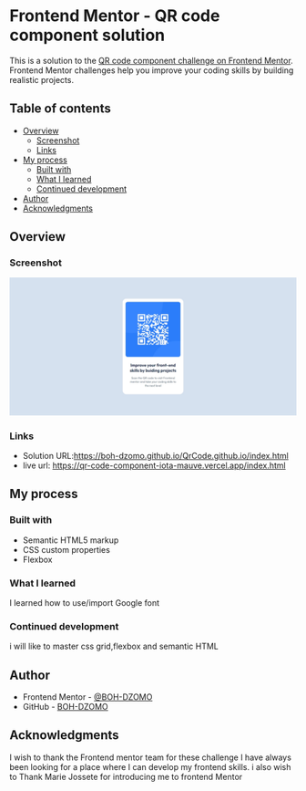 # Frontend Mentor - QR code component solution

This is a solution to the [QR code component challenge on Frontend Mentor](https://www.frontendmentor.io/challenges/qr-code-component-iux_sIO_H). Frontend Mentor challenges help you improve your coding skills by building realistic projects. 

## Table of contents

- [Overview](#overview)
  - [Screenshot](#screenshot)
  - [Links](#links)
- [My process](#my-process)
  - [Built with](#built-with)
  - [What I learned](#what-i-learned)
  - [Continued development](#continued-development)
- [Author](#author)
- [Acknowledgments](#acknowledgments)

## Overview

### Screenshot

![](./Screenshot.jpeg)

### Links

- Solution URL:https://boh-dzomo.github.io/QrCode.github.io/index.html
- live url: https://qr-code-component-iota-mauve.vercel.app/index.html

## My process

### Built with

- Semantic HTML5 markup
- CSS custom properties
- Flexbox


### What I learned

I learned how to use/import Google font

### Continued development
i will like to master css grid,flexbox and semantic HTML


## Author

- Frontend Mentor - [@BOH-DZOMO](https://www.frontendmentor.io/profile/BOH-DZOMO)
- GitHub - [BOH-DZOMO](https://github.com/BOH-DZOMO)

## Acknowledgments
I wish to thank the Frontend mentor team for these challenge
I have always been looking for a place where I can develop my frontend skills.
i also wish to Thank Marie Jossete for introducing me to frontend Mentor

